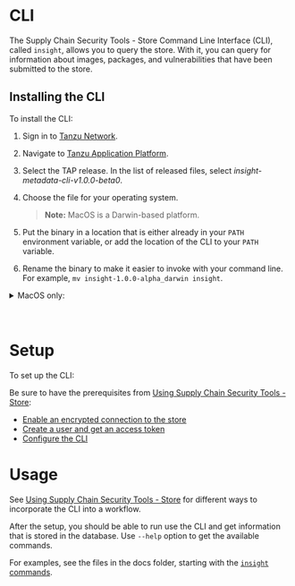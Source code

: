 # CLI

The Supply Chain Security Tools - Store Command Line Interface (CLI), called `insight`, allows you to query the store. With it, you can query for information about images, packages, and vulnerabilities that have been submitted to the store.

## Installing the CLI

To install the CLI:

1. Sign in to [Tanzu Network](https://network.tanzu.vmware.com/).
2. Navigate to [Tanzu Application Platform](https://network.tanzu.vmware.com/products/tanzu-application-platform/). 
3. Select the TAP release. In the list of released files, select *insight-metadata-cli-v1.0.0-beta0*. 
4. Choose the file for your operating system. 
    >**Note:** MacOS is a Darwin-based platform.
  
5. Put the binary in a location that is either already in your `PATH` environment variable, 
or add the location of the CLI to your `PATH` variable.
6. Rename the binary to make it easier to invoke with your command line. 
For example, `mv insight-1.0.0-alpha_darwin insight`.

<details><summary>MacOS only:</summary>
<br/>
MacOS does not recognize that the insight binary is safe to run because it has not been signed by Apple. 

To allow your computer to run the binary, perform the following steps:

1. In the command line, run: 
    ```
    insight version
    ```
    A pop-up appears to notify you that the program is not trusted.
3. Open **System Preferences** > **Security & Privacy** > **General**.
5. Under **Allow apps identified from**, make sure the **App store and identified developers** radio button is selected.
6. Re-run the insight binary until an **Allow** button appears under the **Allow apps identified from** section, and then click **Allow**.
</details>
<br>
<br>

# Setup
To set up the CLI:

Be sure to have the prerequisites from [Using Supply Chain Security Tools - Store](using_metadata_store.md#prerequisites):

* [Enable an encrypted connection to the store](enable_encrypted_connection.md)
* [Create a user and get an access token](create_service_account_access_token.md)
* [Configure the CLI](configure_cli.md)

# Usage

See [Using Supply Chain Security Tools - Store](using_metadata_store.md#getting-started) for different ways to incorporate the CLI into a workflow.

After the setup, you should be able to run use the CLI and get information that is stored in the database. Use `--help` option to get the available commands.

For examples, see the files in the docs folder, starting with the [`insight` commands](cli_docs/insight.md).
